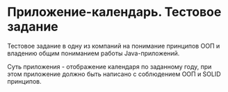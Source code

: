 # Приложение-календарь. Тестовое задание

Тестовое задание в одну из компаний на понимание принципов ООП и владению общим пониманием работы Java-приложений.

Суть приложения - отображение календаря по заданному году, при этом приложение должно быть написано с соблюдением ООП и SOLID принципов.
